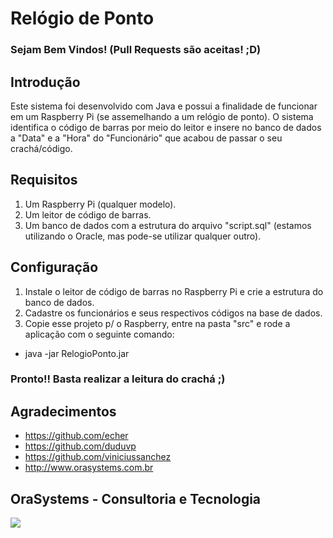 # Relógio de Ponto

### Sejam Bem Vindos! (Pull Requests são aceitas! ;D)

## Introdução

Este sistema foi desenvolvido com Java e possui a finalidade de funcionar em um Raspberry Pi (se assemelhando a um relógio de ponto). O sistema identifica o código de barras por meio do leitor e insere no banco de dados a "Data" e a "Hora" do "Funcionário" que acabou de passar o seu crachá/código.

## Requisitos

1) Um Raspberry Pi (qualquer modelo).
2) Um leitor de código de barras.
3) Um banco de dados com a estrutura do arquivo "script.sql" (estamos utilizando o Oracle, mas pode-se utilizar qualquer outro).

## Configuração

1) Instale o leitor de código de barras no Raspberry Pi e crie a estrutura do banco de dados.
2) Cadastre os funcionários e seus respectivos códigos na base de dados. 
3) Copie esse projeto p/ o Raspberry, entre na pasta "src" e rode a aplicação com o seguinte comando:
- java -jar RelogioPonto.jar

### Pronto!! Basta realizar a leitura do crachá ;)


## Agradecimentos

- https://github.com/echer
- https://github.com/duduvp
- https://github.com/viniciussanchez
- http://www.orasystems.com.br

## OraSystems - Consultoria e Tecnologia
<a href='http://www.orasystems.com.br'><img src='https://i.ytimg.com/i/qCLTYgDE9Wh0bbPmgG_qZA/mq1.jpg?v=53461fc0'/></a>
